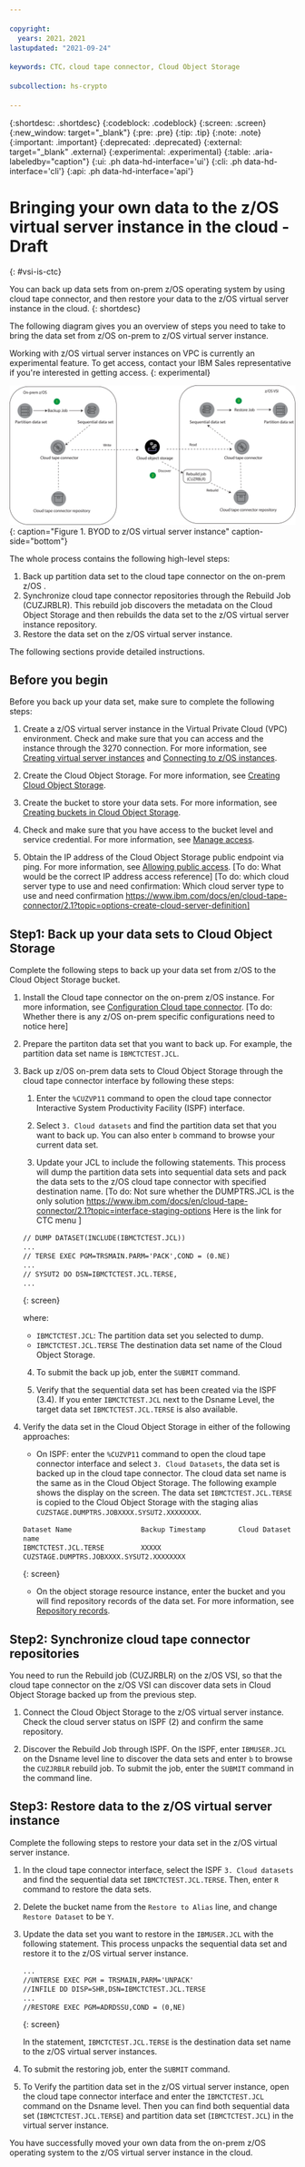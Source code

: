 ```yaml
---

copyright:
  years: 2021，2021
lastupdated: "2021-09-24"

keywords: CTC，cloud tape connector, Cloud Object Storage

subcollection: hs-crypto

---
```


{:shortdesc: .shortdesc}
{:codeblock: .codeblock}
{:screen: .screen}
{:new_window: target="_blank"}
{:pre: .pre}
{:tip: .tip}
{:note: .note}
{:important: .important}
{:deprecated: .deprecated}
{:external: target="_blank" .external}
{:experimental: .experimental}
{:table: .aria-labeledby="caption"}
{:ui: .ph data-hd-interface='ui'}
{:cli: .ph data-hd-interface='cli'}
{:api: .ph data-hd-interface='api'}

# Bringing your own data to the z/OS virtual server instance in the cloud - Draft
{: #vsi-is-ctc}

You can back up data sets from on-prem z/OS operating system by using cloud tape connector, and then restore your data to the z/OS virtual server instance in the cloud.
{: shortdesc}

The following diagram gives you an overview of steps you need to take to bring the data set from z/OS on-prem to z/OS virtual server instance.

Working with z/OS virtual server instances on VPC is currently an experimental feature. To get access, contact your IBM Sales representative if you're interested in getting access.
{: experimental}

![BYOD to z/OS virtual server instance](images/vpc-byod-ctc.svg "Figure showing BYOD to z/OS virtual server instance"){: caption="Figure 1. BYOD to z/OS virtual server instance" caption-side="bottom"}

 The whole process contains the following high-level steps:
  1. Back up partition data set to the cloud tape connector on the on-prem z/OS .
  2. Synchronize cloud tape connector repositories through the Rebuild Job (CUZJRBLR). This rebuild job discovers the metadata on the Cloud Object Storage and then rebuilds the data set to the z/OS virtual server instance repository.
  3. Restore the data set on the z/OS virtual server instance.

  The following sections provide detailed instructions.

## Before you begin

Before you back up your data set, make sure to complete the following steps:

1. Create a z/OS virtual server instance in the Virtual Private Cloud (VPC) environment. Check and make sure that you can access and the instance through the 3270 connection. For more information, see [Creating virtual server instances](docs/vpc?topic=vpc-creating-virtual-servers) and [Connecting to z/OS instances](/docs/vpc?topic=vpc-vsi_is_connecting_zos).

2. Create the Cloud Object Storage. For more information, see [Creating Cloud Object Storage](/docs/cloud-object-storage?topic=cloud-object-storage-getting-started-cloud-object-storage).

3. Create the bucket to store your data sets. For more information, see [Creating buckets in Cloud Object Storage](/docs/cloud-object-storage?topic=cloud-object-storage-getting-started-cloud-object-storage#gs-create-buckets).

4. Check and make sure that you have access to the bucket level and service credential. For more information, see [Manage access](/docs/cloud-object-storage?topic=cloud-object-storage-administrators#administrators-manage-access).

5. Obtain the IP address of the Cloud Object Storage public endpoint via ping. For more information, see [Allowing public access](/docs/cloud-object-storage?topic=cloud-object-storage-iam-public-access).
[To do: What would be the correct IP address access reference]
[To do: which cloud server type to use and need confirmation: Which cloud server type to use and need confirmation https://www.ibm.com/docs/en/cloud-tape-connector/2.1?topic=options-create-cloud-server-definition]


## Step1: Back up your data sets to Cloud Object Storage

 Complete the following steps to back up your data set from z/OS to the Cloud Object Storage bucket.

1. Install the Cloud tape connector on the on-prem z/OS instance. For more information, see [Configuration Cloud tape connector](https://www.ibm.com/docs/en/cloud-tape-connector/2.1?topic=connector-configuration-summary). [To do: Whether there is any z/OS on-prem specific configurations need to notice here]

2. Prepare the partiton data set that you want to back up. For example, the partition data set name is `IBMCTCTEST.JCL`.


3. Back up z/OS on-prem data sets to Cloud Object Storage through the cloud tape connector interface by following these steps:
   1. Enter the `%CUZVP11` command to open the cloud tape connector Interactive System Productivity Facility (ISPF) interface.

   2. Select `3. Cloud datasets` and find the partition data set that you want to back up. You can also enter `b` command to browse your current data set.

   3. Update your JCL to include the following statements. This process will dump the partition data sets into sequential data sets and pack the data sets to the z/OS cloud tape connector with specified destination name. [To do: Not sure whether the DUMPTRS.JCL is the only solution https://www.ibm.com/docs/en/cloud-tape-connector/2.1?topic=interface-staging-options Here is the link for CTC menu ]

    ```
    // DUMP DATASET(INCLUDE(IBMCTCTEST.JCL))
    ...
    // TERSE EXEC PGM=TRSMAIN.PARM='PACK',COND = (0.NE)
    ...
    // SYSUT2 DO DSN=IBMCTCTEST.JCL.TERSE,
    ...
    ```
    {: screen}

    where:
    * `IBMCTCTEST.JCL`: The partition data set you selected to dump.
    * `IBMCTCTEST.JCL.TERSE` The destination data set name of the Cloud Object Storage.


   4. To submit the back up job, enter the `SUBMIT` command.

   5. Verify that the sequential data set has been created via the ISPF (3.4). If you enter `IBMCTCTEST.JCL` next to the Dsname Level, the target data set `IBMCTCTEST.JCL.TERSE` is also available.

4. Verify the data set in the Cloud Object Storage in either of the following approaches:

   * On ISPF: enter the `%CUZVP11` command to open the cloud tape connector interface and select `3. Cloud Datasets`, the data set is backed up in the cloud tape connector. The cloud data set name is the same as in the Cloud Object Storage.
   The following example shows the display on the screen. The data set `IBMCTCTEST.JCL.TERSE` is copied to the Cloud Object Storage with the staging alias `CUZSTAGE.DUMPTRS.JOBXXXX.SYSUT2.XXXXXXXX`.
    ```
    Dataset Name                 Backup Timestamp        Cloud Dataset name
    IBMCTCTEST.JCL.TERSE         XXXXX              CUZSTAGE.DUMPTRS.JOBXXXX.SYSUT2.XXXXXXXX
    ```
    {: screen}

   * On the object storage resource instance, enter the bucket and you will find repository records of the data set. For more information, see [Repository records](https://www.ibm.com/docs/en/cloud-tape-connector/2.1?topic=repository-records).


## Step2: Synchronize cloud tape connector repositories

You need to run the Rebuild job (CUZJRBLR) on the z/OS VSI, so that the cloud tape connector on the z/OS VSI can discover data sets in Cloud Object Storage backed up from the previous step.
1. Connect the Cloud Object Storage to the z/OS virtual server instance. Check the cloud server status on ISPF (2) and confirm the same repository.

2. Discover the Rebuild Job through ISPF. On the ISPF, enter `IBMUSER.JCL` on the Dsname level line to discover the data sets and enter `b` to browse the `CUZJRBLR` rebuild job. To submit the job, enter the `SUBMIT` command in the command line.


## Step3: Restore data to the z/OS virtual server instance

Complete the following steps to restore your data set in the z/OS virtual server instance.

1.  In the cloud tape connector interface, select the ISPF `3. Cloud datasets` and find the sequential data set `IBMCTCTEST.JCL.TERSE`. Then, enter `R` command to restore the data sets.

2.  Delete the bucket name from the `Restore to Alias` line, and change `Restore Dataset` to be `Y`.

3.  Update the data set you want to restore in the `IBMUSER.JCL` with the following statement. This process unpacks the sequential data set and restore it to the z/OS virtual server instance.
    ```
    ...
    //UNTERSE EXEC PGM = TRSMAIN,PARM='UNPACK'
    //INFILE DD DISP=SHR,DSN=IBMCTCTEST.JCL.TERSE
    ...
    //RESTORE EXEC PGM=ADRDSSU,COND = (0,NE)
    ```
    {: screen}

    In the statement, `IBMCTCTEST.JCL.TERSE` is the destination data set name to the z/OS virtual server instances.

4. To submit the restoring job, enter the `SUBMIT` command.

5. To Verify the partition data set in the  z/OS virtual server instance, open the cloud tape connector interface and enter the `IBMCTCTEST.JCL` command on the Dsname level. Then you can find both sequential data set (`IBMCTCTEST.JCL.TERSE`) and partition data set (`IBMCTCTEST.JCL`) in the virtual server instance.

You have successfully moved your own data from the on-prem z/OS operating system to the z/OS virtual server instance in the cloud.
